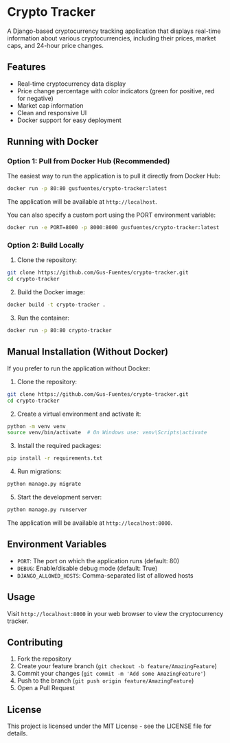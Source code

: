 # Crypto Tracker

A Django-based cryptocurrency tracking application that displays real-time information about various cryptocurrencies, including their prices, market caps, and 24-hour price changes.

## Features

- Real-time cryptocurrency data display
- Price change percentage with color indicators (green for positive, red for negative)
- Market cap information
- Clean and responsive UI
- Docker support for easy deployment

## Running with Docker

### Option 1: Pull from Docker Hub (Recommended)

The easiest way to run the application is to pull it directly from Docker Hub:

```bash
docker run -p 80:80 gusfuentes/crypto-tracker:latest
```

The application will be available at `http://localhost`.

You can also specify a custom port using the PORT environment variable:

```bash
docker run -e PORT=8000 -p 8000:8000 gusfuentes/crypto-tracker:latest
```

### Option 2: Build Locally

1. Clone the repository:
```bash
git clone https://github.com/Gus-Fuentes/crypto-tracker.git
cd crypto-tracker
```

2. Build the Docker image:
```bash
docker build -t crypto-tracker .
```

3. Run the container:
```bash
docker run -p 80:80 crypto-tracker
```

## Manual Installation (Without Docker)

If you prefer to run the application without Docker:

1. Clone the repository:
```bash
git clone https://github.com/Gus-Fuentes/crypto-tracker.git
cd crypto-tracker
```

2. Create a virtual environment and activate it:
```bash
python -m venv venv
source venv/bin/activate  # On Windows use: venv\Scripts\activate
```

3. Install the required packages:
```bash
pip install -r requirements.txt
```

4. Run migrations:
```bash
python manage.py migrate
```

5. Start the development server:
```bash
python manage.py runserver
```

The application will be available at `http://localhost:8000`.

## Environment Variables

- `PORT`: The port on which the application runs (default: 80)
- `DEBUG`: Enable/disable debug mode (default: True)
- `DJANGO_ALLOWED_HOSTS`: Comma-separated list of allowed hosts

## Usage

Visit `http://localhost:8000` in your web browser to view the cryptocurrency tracker.

## Contributing

1. Fork the repository
2. Create your feature branch (`git checkout -b feature/AmazingFeature`)
3. Commit your changes (`git commit -m 'Add some AmazingFeature'`)
4. Push to the branch (`git push origin feature/AmazingFeature`)
5. Open a Pull Request

## License

This project is licensed under the MIT License - see the LICENSE file for details.
